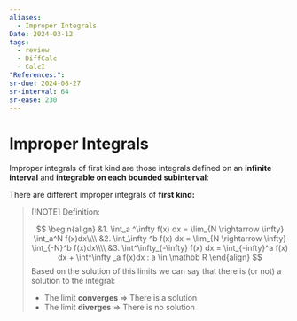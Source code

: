 ```yaml
---
aliases:
  - Improper Integrals
Date: 2024-03-12
tags:
  - review
  - DiffCalc
  - CalcI
"References:": 
sr-due: 2024-08-27
sr-interval: 64
sr-ease: 230
---
```

# Improper Integrals

Improper integrals of first kind are those integrals defined on an **infinite interval** and **integrable on each bounded subinterval**:

There are different improper integrals of **first kind:**

> [!NOTE] Definition: 
> 
>$$
\begin{align}
&1. \int_a ^\infty f(x) dx = \lim_{N \rightarrow \infty} \int_a^N f(x)dx\\\\
&2. \int_\infty ^b f(x) dx = \lim_{N \rightarrow \infty} \int_{-N}^b f(x)dx\\\\
&3. \int^\infty_{-\infty} f(x) dx = \int_{-infty}^a f(x) dx + \int^\infty _a f(x)dx : a \in \mathbb R
\end{align}
>$$
>Based on the solution of this limits we can say that there is (or not) a solution to the integral: 
>+ The limit **converges** => There is a solution
>+ The limit **diverges** => There is no solution
 